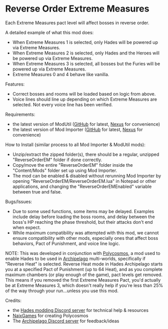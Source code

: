 # Reverse Order Extreme Measures

Each Extreme Measures pact level will affect bosses in reverse order.

A detailed example of what this mod does:

- When Extreme Measures 1 is selected, only Hades will be powered up via Extreme Measures.
- When Extreme Measures 2 is selected, only Hades and the Heroes will be powered up via Extreme Measures.
- When Extreme Measures 3 is selected, all bosses but the Furies will be powered up via Extreme Measures.
- Extreme Measures 0 and 4 behave like vanilla.

Features:

- Correct bosses and rooms will be loaded based on logic from above.
- Voice lines should line up depending on which Extreme Measures are selected. Not every voice line has been verified.

Requirements:
- the latest version of ModUtil ([GitHub](https://github.com/SGG-Modding/ModUtil) for latest, [Nexus](https://www.nexusmods.com/hades/mods/27) for convenience)
- the latest version of Mod Importer ([GitHub](https://github.com/SGG-Modding/ModImporter) for latest, [Nexus](https://www.nexusmods.com/hades/mods/26) for convenience)

How to Install (similar process to all Mod Importer & ModUtil mods):

- Unzip/extract the zipped folder(s), there should be a regular, unzipped "ReverseOrderEM" folder if done correctly.
- Copy/move the entire "ReverseOrderEM" folder inside the "Content/Mods" folder set up using Mod Importer.
- The mod can be enabled & disabled without rerunning Mod Importer by opening "ReverseOrderEM/ReverseOrderEM.lua" in Notepad or other applications, and changing the "ReverseOrderEMEnabled" variable between true and false.

Bugs/Issues:

- Due to some used functions, some items may be delayed. Examples include delay before loading the boss rooms, and delay between the boss's HP reaching the phase threshold, but their attacks don't end when expect.
- While maximum compatibility was attempted with this mod, we cannot ensure compatibility with other mods, especially ones that affect boss behaviors, Pact of Punishment, and voice line logic.

NOTE: This was developed in conjunction with [Polycosmos](https://github.com/NaixGames/Polycosmos), a mod used to enable Hades to be used in [Archipelago](https://archipelago.gg/) multi-worlds, specifically if "Reverse Heat" is selected. Reverse Heat mode in Hades Archipelago starts you at a specified Pact of Punishment (up to 64 Heat), and as you complete maximum chambers (or play enough of the game), pact levels get removed. This means if you removed the first Extreme Measures Pact, you'd actually be at Extreme Measures 3, which doesn't really help if you're less than 25% of the way through your run...unless you use this mod.

Credits:
- the [Hades modding Discord server](https://discord.gg/AgFukwCK7K) for technical help & resources
- [NaixGames](https://github.com/NaixGames) for creating Polycosmos
- The [Archipelago Discord server](https://discord.gg/archipelago) for feedback/ideas